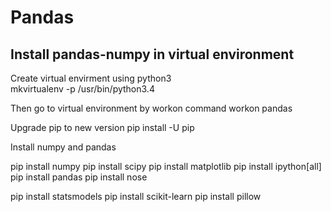 # Pandas
## Install pandas-numpy in virtual environment

Create virtual envirment using python3  
mkvirtualenv -p /usr/bin/python3.4 <namevirtualenvironment>

Then go to virtual environment by workon command
workon pandas

Upgrade pip to new version
pip install -U pip

Install numpy and pandas

pip install numpy
pip install scipy
pip install matplotlib
pip install ipython[all]
pip install pandas
pip install nose

pip install statsmodels
pip install scikit-learn
pip install pillow
